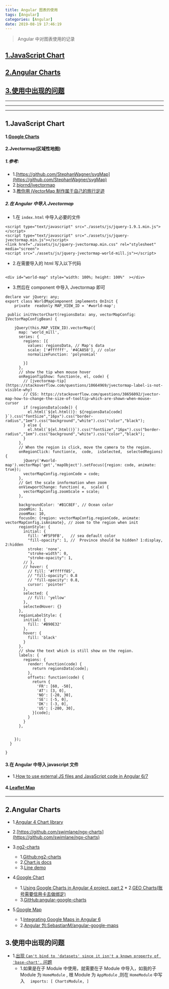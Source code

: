```yaml
---
title: Angular 图表的使用
tags: [Angular]
categories: [Angular]
date: 2019-08-19 17:46:19
---
```


> Angular 中对图表使用的记录

<!-- more -->

## [1.JavaScript Chart](#javascript_chart)
## [2.Angular Charts](#angular_chart)
## [3.使用中出现的问题](#issues)

***
***
***

## 1.JavaScript Chart<a name="javascript_chart"/>

#### 1.[Google Charts](https://github.com/FERNman/angular-google-charts)
#### 2.Jvectormap(区域性地图)
##### 1.参考:
* 1.[https://github.com/StephanWagner/svgMap](https://github.com/StephanWagner/svgMap)
* 2.[bjornd/jvectormap](https://github.com/bjornd/jvectormap)
* 3.[教你用 jVectorMap 制作属于自己的旅行足迹](https://github.com/HelloWuJiaYi/jVectorMap-Footprint)

##### 2.在 Angular 中导入 Jvectormap
* 1.在 `index.html` 中导入必要的文件

```
<script type="text/javascript" src="./assets/js/jquery-1.9.1.min.js"></script>
<script type="text/javascript" src="./assets/js/jquery-jvectormap.min.js"></script>
<link href="./assets/js/jquery-jvectormap.min.css" rel="stylesheet" media="screen">
<script src="./assets/js/jquery-jvectormap-world-mill.js"></script>
```

* 2.在需要导入的 html 写入以下代码

```

<div id="world-map" style="width: 100%; height: 100%"  ></div>

```

* 3.然后在 component 中导入 Jvectormap 即可

```
declare var jQuery: any;
export class WorldMapComponent implements OnInit {
	private  readonly MAP_VIEW_ID = '#world-map';

 public initVectorChart(regionsData: any, vectorMapConfig: IVectorMapConfigBean) {

    jQuery(this.MAP_VIEW_ID).vectorMap({
      map: 'world_mill',
      series: {
        regions: [{
          values: regionsData, // Map's data
          scale: ['#ffffff', '#4CA858'], // color
          normalizeFunction: 'polynomial'

        }]
      },
      // show the tip when mouse hover
      onRegionTipShow: function(e, el, code) {
        // [jvectormap-tip](https://stackoverflow.com/questions/10664969/jvectormap-label-is-not-visible-why)
        // CSS: https://stackoverflow.com/questions/38656092/jvector-map-how-to-change-the-size-of-tooltip-which-are-shown-when-mouse-cursor
        if (regionsData[code]) {
          el.html(`${el.html()}: ${regionsData[code] }`).css("fontSize","16px").css("border-radius","1em").css("background","white").css("color","black");
        } else {
          el.html(`${el.html()}`).css("fontSize","16px").css("border-radius","1em").css("background","white").css("color","black");
        }
      },
      // When the region is click, move the camera to the region.
      onRegionClick: function(e,  code,  isSelected,  selectedRegions) {
        jQuery('#world-map').vectorMap('get','mapObject').setFocus({region: code, animate: true});
        vectorMapConfig.regionCode = code;
      },
      // Get the scale innformation when zoom
      onViewportChange: function( e,  scale) {
        vectorMapConfig.zoomScale = scale;
      },

      backgroundColor: '#B1C8EF', // Ocean color
      zoomMin: 1,
      zoomMax: 10,
      focusOn: {region: vectorMapConfig.regionCode, animate: vectorMapConfig.isAnimate}, // zoom to the region when init
      regionStyle: {
        initial: {
          fill: '#F5F9FB',   // sea default color
          "fill-opacity": 1, //  Province should be hidden? 1:display, 2:hidden
          stroke: 'none',
          "stroke-width": 0,
          "stroke-opacity": 1,
        // },
        // hover: {
          // fill: '#ffffff85',
          // "fill-opacity": 0.8
          // "fill-opacity": 0.8,
          cursor: 'pointer'
        },
        selected: {
          // fill: 'yellow'
        },
        selectedHover: {}
      },
      regionLabelStyle: {
        initial: {
          fill: '#B90E32'
        },
        hover: {
          fill: 'black'
        }
      },
      // show the text which is still show on the region.
      labels: {
        regions: {
          render: function(code) {
            return regionsData[code];
          },
          offsets: function(code) {
            return {
              'FR': [60, -50],
              'AT': [3, 0],
              'NO': [-20, 30],
              'SE': [-5, 0],
              'DK': [-3, 0],
              'US': [-280, 30],
            }[code];
          }
        }
      },


    });
  }

}
```
	
#### 3.在 Angular 中导入 javascript 文件
* 1.[How to use external JS files and JavaScript code in Angular 6/7](https://www.truecodex.com/course/angular-6/how-to-use-external-js-files-and-javascript-code-in-angular)

#### 4.[Leaflet Map](https://leafletjs.com/)

***

## 2.Angular Charts<a name="angular_chart"/>
* 1.[Angular 4 Chart library](https://medium.com/@alphacoder/angular-4-chart-library-8571c2ef50e4)
* 2.[https://github.com/swimlane/ngx-charts](https://github.com/swimlane/ngx-charts)

* 3.[ng2-charts](https://valor-software.com/ng2-charts/#LineChart)
	* 1.[Github:ng2-charts](https://github.com/valor-software/ng2-charts)
	* 2.[Chart.js docs](https://www.chartjs.org/docs/latest/general/colors.html)
	* 3.[Line demo](https://stackblitz.com/edit/ng2-charts-line-template-alysmu?file=src/app/app.component.ts)
	
* 4.[Google Chart](https://google-developers.appspot.com/chart/interactive/docs/)
	* 1.[Using Google Charts in Angular 4 project, part 2](http://anthonygiretti.com/2017/10/12/using-google-charts-in-angular-4-project-part-2/)	* 2.[GEO Charts(账号需要信用卡去做绑定)](https://developers.google.com/chart/interactive/docs/gallery/geochart)
	* 3.[GitHub:angular-google-charts](https://github.com/FERNman/angular-google-charts)
	
* 5.[Google Map](https://developers.google.com/maps/documentation)
	* 1.[Integrating Google Maps in Angular 6](https://medium.com/@balramchavan/integrating-google-maps-in-angular-5-ca5f68009f29)
	* 2.[Angular 包:SebastianM/angular-google-maps](https://github.com/SebastianM/angular-google-maps)

## 3.使用中出现的问题<a name="issues"/>
* 1.[出现 `Can't bind to 'datasets' since it isn't a known property of 'base-chart'.` 问题](https://github.com/valor-software/ng2-charts/issues/535)
	* 1.如果是在子 Module 中使用，就需要在子 Module 中导入，如我的子 Module 为 `HomeModule` , 根 Module 为 `AppModule` ,则在 `HomeModule` 中写入 `  imports: [ ChartsModule, ]`

	






